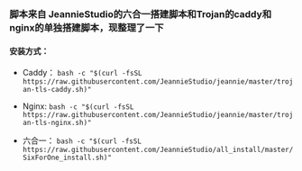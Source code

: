 
### 脚本来自 JeannieStudio的六合一搭建脚本和Trojan的caddy和nginx的单独搭建脚本，现整理了一下

#### 安装方式：

* Caddy：   `bash -c "$(curl -fsSL https://raw.githubusercontent.com/JeannieStudio/jeannie/master/trojan-tls-caddy.sh)"`

* Nginx:    `bash -c "$(curl -fsSL https://raw.githubusercontent.com/JeannieStudio/jeannie/master/trojan-tls-nginx.sh)"`

* 六合一：   `bash -c "$(curl -fsSL https://raw.githubusercontent.com/JeannieStudio/all_install/master/SixForOne_install.sh)"`
